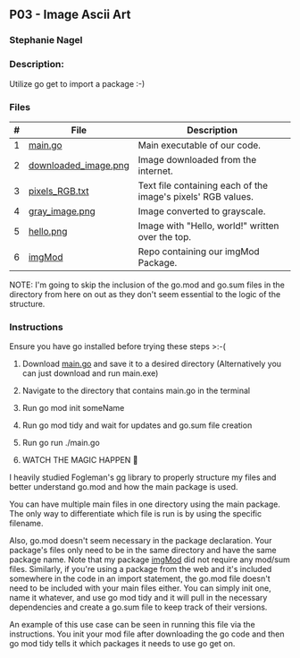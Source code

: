 ## P03 - Image Ascii Art 
### Stephanie Nagel
### Description:

Utilize go get to import a package :-)

### Files

|   #   | File            | Description                                        |
| :---: | --------------- | -------------------------------------------------- |
| 1 | [main.go](https://github.com/aelious/4143-PLC-Nagel/blob/main/Assignments/P03/main.go) | Main executable of our code. |
| 2 | [downloaded_image.png](https://github.com/aelious/4143-PLC-Nagel/blob/main/Assignments/P03/downloaded_image.png) | Image downloaded from the internet. |
| 3 | [pixels_RGB.txt](https://github.com/aelious/4143-PLC-Nagel/blob/main/Assignments/P03/pixels_RGB.txt) | Text file containing each of the image's pixels' RGB values.  |
| 4 | [gray_image.png](https://github.com/aelious/4143-PLC-Nagel/blob/main/Assignments/P03/gray_image.png) | Image converted to grayscale. |
| 5 | [hello.png](https://github.com/aelious/4143-PLC-Nagel/blob/main/Assignments/P03/hello.png)  | Image with "Hello, world!" written over the top.  |
| 6 | [imgMod](https://github.com/aelious/imgMod)   | Repo containing our imgMod Package. |

NOTE: I'm going to skip the inclusion of the go.mod and go.sum files in the directory from here on out as they don't seem essential to the logic of the structure.

### Instructions

Ensure you have go installed before trying these steps >:-(

1. Download [main.go](https://github.com/aelious/4143-PLC-Nagel/raw/main/Assignments/P03/main.go) and save it to a desired directory (Alternatively you can just download and run main.exe)

1. Navigate to the directory that contains main.go in the terminal

1. Run go mod init someName

1. Run go mod tidy and wait for updates and go.sum file creation

1. Run go run ./main.go

1. WATCH THE MAGIC HAPPEN 🤯

I heavily studied Fogleman's gg library to properly structure my files and better understand go.mod and how the main package is used.

You can have multiple main files in one directory using the main package. The only way to differentiate which file is run is by using the specific filename.

Also, go.mod doesn't seem necessary in the package declaration. Your package's files only need to be in the same directory and have the same package name. Note that my package [imgMod](https://github.com/aelious/imgMod) did not require any mod/sum files. Similarly, if you're using a package from the web and it's included somewhere in the code in an import statement, the go.mod file doesn't need to be included with your main files either. You can simply init one, name it whatever, and use go mod tidy and it will pull in the necessary dependencies and create a go.sum file to keep track of their versions.

An example of this use case can be seen in running this file via the instructions. You init your mod file after downloading the go code and then go mod tidy tells it which packages it needs to use go get on.
